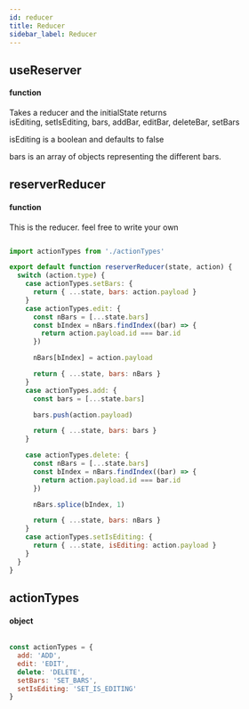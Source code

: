 ```yaml
---
id: reducer
title: Reducer
sidebar_label: Reducer
---
```


## useReserver
#### function
Takes a reducer and the initialState 
returns  
isEditing,
setIsEditing,
bars,
addBar,
editBar,
deleteBar,
setBars

isEditing is a boolean and defaults to false

bars is an array of objects representing the different bars. 

## reserverReducer
#### function
This is the reducer. feel free to write your own 

```jsx

import actionTypes from './actionTypes'

export default function reserverReducer(state, action) {
  switch (action.type) {
    case actionTypes.setBars: {
      return { ...state, bars: action.payload }
    }
    case actionTypes.edit: {
      const nBars = [...state.bars]
      const bIndex = nBars.findIndex((bar) => {
        return action.payload.id === bar.id
      })

      nBars[bIndex] = action.payload

      return { ...state, bars: nBars }
    }
    case actionTypes.add: {
      const bars = [...state.bars]

      bars.push(action.payload)

      return { ...state, bars: bars }
    }

    case actionTypes.delete: {
      const nBars = [...state.bars]
      const bIndex = nBars.findIndex((bar) => {
        return action.payload.id === bar.id
      })

      nBars.splice(bIndex, 1)

      return { ...state, bars: nBars }
    }
    case actionTypes.setIsEditing: {
      return { ...state, isEditing: action.payload }
    }
  }
}

```


## actionTypes
#### object
```jsx

const actionTypes = {
  add: 'ADD',
  edit: 'EDIT',
  delete: 'DELETE', 
  setBars: 'SET_BARS',
  setIsEditing: 'SET_IS_EDITING'
}

```






